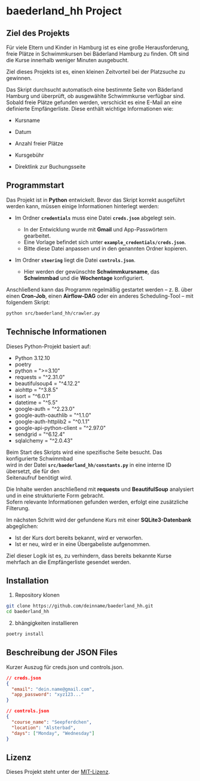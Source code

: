 # baederland_hh Project

## Ziel des Projekts
Für viele Eltern und Kinder in Hamburg ist es eine große Herausforderung, freie Plätze in Schwimmkursen bei Bäderland Hamburg zu finden. Oft sind die Kurse innerhalb weniger Minuten ausgebucht.

Ziel dieses Projekts ist es, einen kleinen Zeitvorteil bei der Platzsuche zu gewinnen.

Das Skript durchsucht automatisch eine bestimmte Seite von Bäderland Hamburg und überprüft, ob ausgewählte Schwimmkurse verfügbar sind. Sobald freie Plätze gefunden werden, verschickt es eine E-Mail an eine definierte Empfängerliste. Diese enthält wichtige Informationen wie:

- Kursname

- Datum

- Anzahl freier Plätze

- Kursgebühr

- Direktlink zur Buchungsseite

## Programmstart  

Das Projekt ist in **Python** entwickelt. Bevor das Skript korrekt ausgeführt werden kann, müssen einige Informationen hinterlegt werden:  

- Im Ordner **`credentials`** muss eine Datei **`creds.json`** abgelegt sein.  
  - In der Entwicklung wurde mit **Gmail** und App-Passwörtern gearbeitet.  
  - Eine Vorlage befindet sich unter **`example_credentials/creds.json`**.  
  - Bitte diese Datei anpassen und in den genannten Ordner kopieren.  

- Im Ordner **`steering`** liegt die Datei **`controls.json`**.  
  - Hier werden der gewünschte **Schwimmkursname**, das **Schwimmbad** und die **Wochentage** konfiguriert.  

Anschließend kann das Programm regelmäßig gestartet werden – z. B. über einen **Cron-Job**, einen **Airflow-DAG** oder ein anderes Scheduling-Tool – mit folgendem Skript:  

```bash
python src/baederland_hh/crawler.py
```

## Technische Informationen  

Dieses Python-Projekt basiert auf:  

- Python 3.12.10  
- poetry  
- python = ">=3.10"  
- requests = "^2.31.0"  
- beautifulsoup4 = "^4.12.2"  
- aiohttp = "^3.8.5"  
- isort = "^6.0.1"  
- datetime = "^5.5"  
- google-auth = "^2.23.0"  
- google-auth-oauthlib = "^1.1.0"  
- google-auth-httplib2 = "^0.1.1"  
- google-api-python-client = "^2.97.0"  
- sendgrid = "^6.12.4"  
- sqlalchemy = "^2.0.43"  

Beim Start des Skripts wird eine spezifische Seite besucht. Das konfigurierte Schwimmbad  
wird in der Datei **`src/baederland_hh/constants.py`** in eine interne ID übersetzt, die für den  
Seitenaufruf benötigt wird.  

Die Inhalte werden anschließend mit **requests** und **BeautifulSoup** analysiert und in eine strukturierte Form gebracht.  
Sofern relevante Informationen gefunden werden, erfolgt eine zusätzliche Filterung.  

Im nächsten Schritt wird der gefundene Kurs mit einer **SQLite3-Datenbank** abgeglichen:  
- Ist der Kurs dort bereits bekannt, wird er verworfen.  
- Ist er neu, wird er in eine Übergabeliste aufgenommen.  

Ziel dieser Logik ist es, zu verhindern, dass bereits bekannte Kurse mehrfach an die Empfängerliste gesendet werden.


## Installation  

1. Repository klonen  
```bash
git clone https://github.com/deinname/baederland_hh.git
cd baederland_hh
```
2. bhängigkeiten installieren
```bash
poetry install
```

## Beschreibung der JSON Files
Kurzer Auszug für creds.json und controls.json.

```json
// creds.json
{
  "email": "dein.name@gmail.com",
  "app_password": "xyz123..."
}

// controls.json
{
  "course_name": "Seepferdchen",
  "location": "Alsterbad",
  "days": ["Monday", "Wednesday"]
}
```

## Lizenz  

Dieses Projekt steht unter der [MIT-Lizenz](./LICENSE).
